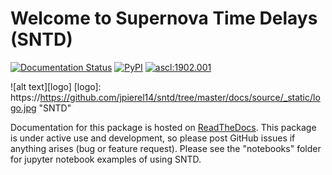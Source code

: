 Welcome to Supernova Time Delays (SNTD)
=======================================

[![Documentation Status](https://readthedocs.org/projects/sntd/badge/?version=latest)](http://sntd.readthedocs.org/en/latest/?badge=latest)
[![PyPI](https://img.shields.io/pypi/v/sntd.svg?style=flat-square)](https://pypi.python.org/pypi/sntd)
<a href="http://ascl.net/1902.001"><img src="https://img.shields.io/badge/ascl-1902.001-blue.svg?colorB=262255" alt="ascl:1902.001" /></a>

![alt text][logo]
[logo]: https://https://github.com/jpierel14/sntd/tree/master/docs/source/_static/logo.jpg "SNTD"

Documentation for this package is hosted on [ReadTheDocs](https://sntd.readthedocs.io/en/latest/). This package is under active use and development, so please post GitHub issues if anything arises (bug or feature request). Please see the "notebooks" folder for jupyter notebook examples of using SNTD.

